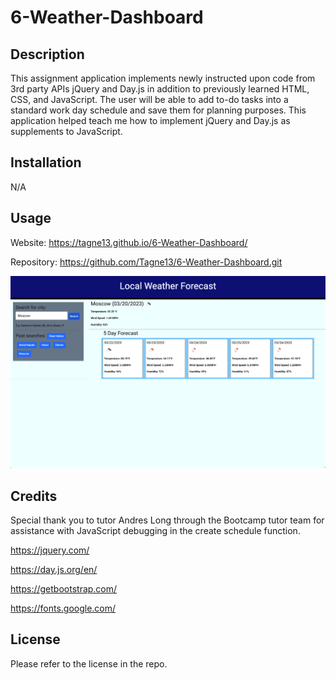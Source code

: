 # 6-Weather-Dashboard

## Description

This assignment application implements newly instructed upon code from 3rd party APIs jQuery and Day.js in addition to previously learned HTML, CSS, and JavaScript. The user will be able to add to-do tasks into a standard work day schedule and save them for planning purposes. This application helped teach me how to implement jQuery and Day.js as supplements to JavaScript. 

## Installation

N/A

## Usage

Website:  https://tagne13.github.io/6-Weather-Dashboard/

Repository:  https://github.com/Tagne13/6-Weather-Dashboard.git 

![Screenshot](assets/images/Screenshot.png)

## Credits

Special thank you to tutor Andres Long through the Bootcamp tutor team for assistance with JavaScript debugging in the create schedule function. 

https://jquery.com/

https://day.js.org/en/

https://getbootstrap.com/

https://fonts.google.com/

## License

Please refer to the license in the repo.